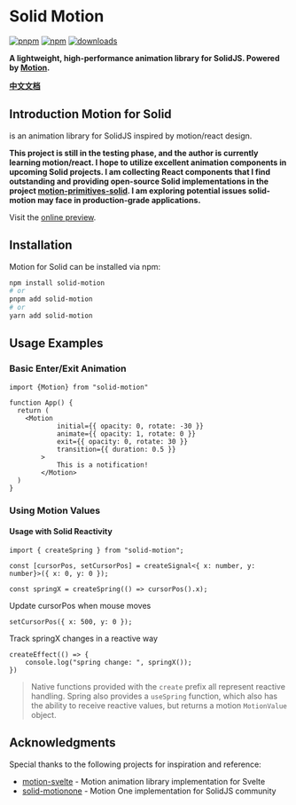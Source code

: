 # Solid Motion

[![pnpm](https://img.shields.io/badge/maintained%20with-pnpm-cc00ff.svg?style=for-the-badge&logo=pnpm)](https://pnpm.io/)
[![npm](https://img.shields.io/npm/v/solid-motion?style=for-the-badge)](https://www.npmjs.com/package/solid-motion)
[![downloads](https://img.shields.io/npm/dw/solid-motion?color=blue&style=for-the-badge)](https://www.npmjs.com/package/solid-motion)

**A lightweight, high-performance animation library for SolidJS. Powered by [Motion](https://motion.dev/).**

 [**中文文档**](./README-zh.md) 
 
## Introduction Motion for Solid

is an animation library for SolidJS inspired by motion/react design.

**This project is still in the testing phase, and the author is currently learning motion/react. I hope to utilize excellent animation components in upcoming Solid projects. I am collecting React components that I find outstanding and providing open-source Solid implementations in the project [motion-primitives-solid](github.com/yefu24324/motion-primitives-solid). I am exploring potential issues solid-motion may face in production-grade applications.**

Visit the [online preview](https://motion-primitives-solid.yefu24324.com).

## Installation

Motion for Solid can be installed via npm:

```bash
npm install solid-motion
# or
pnpm add solid-motion
# or
yarn add solid-motion
```

## Usage Examples

### Basic Enter/Exit Animation

```tsx
import {Motion} from "solid-motion"

function App() {
  return (
    <Motion
			initial={{ opacity: 0, rotate: -30 }}
			animate={{ opacity: 1, rotate: 0 }}
			exit={{ opacity: 0, rotate: 30 }}
			transition={{ duration: 0.5 }}
		>
			This is a notification!
		</Motion>
  )
}
```

### Using Motion Values

#### Usage with Solid Reactivity
```tsx
import { createSpring } from "solid-motion";

const [cursorPos, setCursorPos] = createSignal<{ x: number, y: number}>({ x: 0, y: 0 });

const springX = createSpring(() => cursorPos().x);
```

Update cursorPos when mouse moves

```tsx
setCursorPos({ x: 500, y: 0 });
```

Track springX changes in a reactive way
```tsx
createEffect(() => {
	console.log("spring change: ", springX());
})
```

> Native functions provided with the `create` prefix all represent reactive handling. Spring also provides a `useSpring` function, which also has the ability to receive reactive values, but returns a motion `MotionValue` object.

## Acknowledgments

Special thanks to the following projects for inspiration and reference:

- [motion-svelte](https://github.com/epavanello/motion-svelte) - Motion animation library implementation for Svelte
- [solid-motionone](https://github.com/solidjs-community/solid-motionone) - Motion One implementation for SolidJS community
